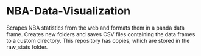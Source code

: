 # NBA-Data-Visualization
Scrapes NBA statistics from the web and formats them in a panda data frame. Creates new folders and saves CSV files containing the data frames to a custom directory. This repository has copies, which are stored in the raw_stats folder. 
